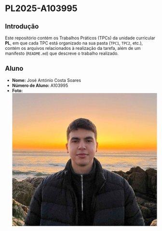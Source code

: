 # PL2025-A103995

## Introdução
Este repositório contém os Trabalhos Práticos (TPCs) da unidade curricular **PL**, em que cada TPC está organizado na sua pasta (`TPC1`, `TPC2`, etc.), contém os arquivos relacionados à realização da tarefa, além de um manifesto (`README.md`) que descreve o trabalho realizado.  

## Aluno
- **Nome:** José António Costa Soares
- **Número de Aluno:** A103995
- **Foto:** ![José Soares](images/josesoares.jpg)  
